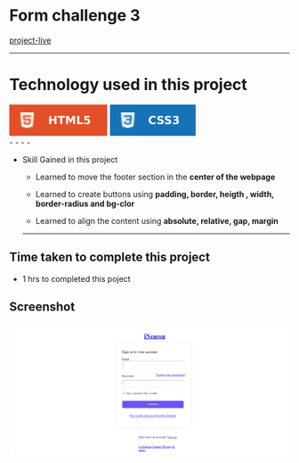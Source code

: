 # Form challenge 3 #
[project-live](https://challenge3-form.netlify.app/)
  - - - -
 # Technology used in this project #
  ![html](./images/html.svg) ![css](./images/css.svg)  
    - - - -
* Skill Gained in this project
  * Learned to move the footer section in the __center of the webpage__
  
  * Learned to create buttons using __padding, border, heigth , width, border-radius and bg-clor__
   * Learned to align the content using __absolute, relative, gap, margin__
   - - - -
 ## Time taken to complete this project ##
 *  1 hrs to completed this poject
 
 ## Screenshot ##
 
 ![picture](./images/screen.png)
 
